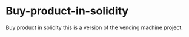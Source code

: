 # Buy-product-in-solidity
Buy product in solidity
this is a version of the vending machine project.
